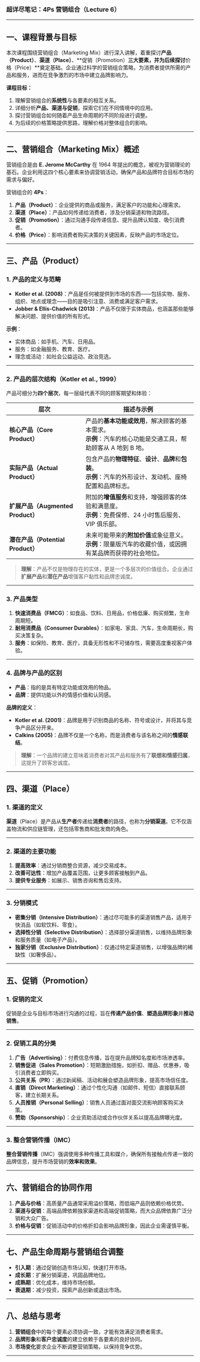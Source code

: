 ### **超详尽笔记：4Ps 营销组合（Lecture 6）**

---

## 一、课程背景与目标  

本次课程围绕营销组合（Marketing Mix）进行深入讲解，着重探讨**产品（Product）**、**渠道（Place）**、**促销（Promotion）**三大要素，并为后续探讨**价格（Price）**奠定基础。企业通过科学的营销组合策略，为消费者提供所需的产品和服务，进而在竞争激烈的市场中建立品牌影响力。  

**课程目标：**
1. 理解营销组合的**系统性**与各要素的相互关系。
2. 详细分析**产品、渠道与促销**，探索它们在不同情境中的应用。
3. 探讨营销组合如何随着产品生命周期的不同阶段进行调整。
4. 为后续的价格策略提供思路，理解价格对整体组合的影响。

---

## 二、营销组合（Marketing Mix）概述  

营销组合是由 **E. Jerome McCarthy** 在 1964 年提出的概念，被视为营销理论的基石。企业利用这四个核心要素来协调营销活动，确保产品和品牌符合目标市场的需求与偏好。

营销组合的 **4Ps**：
1. **产品（Product）**：企业提供的商品或服务，满足客户的功能和心理需求。
2. **渠道（Place）**：产品如何传递给消费者，涉及分销渠道和物流路径。
3. **促销（Promotion）**：通过沟通手段传递信息、提升品牌认知度、吸引消费者。
4. **价格（Price）**：影响消费者购买决策的关键因素，反映产品的市场定位。

---

## 三、产品（Product）

### 1. **产品的定义与范畴**
- **Kotler et al. (2008)**：产品是任何被提供到市场的东西——包括实物、服务、组织、地点或理念——目的是吸引注意、消费或满足客户需求。
- **Jobber & Ellis-Chadwick (2013)**：产品不仅限于实体商品，也涵盖那些能够解决问题、提供价值的所有形式。

**示例**：
- 实体商品：如手机、汽车、日用品。
- 服务：如金融服务、教育、医疗。
- 理念或活动：如社会公益运动、政治竞选。

---

### 2. **产品的层次结构**（Kotler et al., 1999）

产品可细分为**四个层次**，每一层级代表不同的顾客期望和体验：

| **层次**                          | **描述与示例**                                               |
| --------------------------------- | ------------------------------------------------------------ |
| **核心产品（Core Product）**      | 产品的**基本功能或效用**，解决顾客的基本需求。<br>**示例**：汽车的核心功能是交通工具，帮助顾客从 A 地到 B 地。 |
| **实际产品（Actual Product）**    | 包含产品的**物理特征**、**设计**、**品牌**和**包装**。<br>**示例**：汽车的外形设计、发动机、座椅配置和品牌标志。 |
| **扩展产品（Augmented Product）** | 附加的**增值服务**和支持，增强顾客的体验和满意度。<br>**示例**：免费保修、24 小时售后服务、VIP 俱乐部。 |
| **潜在产品（Potential Product）** | 未来可能带来的**附加价值**或象征意义。<br>**示例**：限量版汽车的收藏价值，或因拥有某品牌而获得的社会地位。 |

> **理解**：产品不仅是物理存在的实体，更是一个多层次的价值组合。企业通过**扩展产品**和**潜在产品**增强客户黏性和品牌忠诚度。

---

### 3. **产品类型**
1. **快速消费品（FMCG）**：如食品、饮料、日用品，价格低廉、购买频繁，生命周期短。
2. **耐用消费品（Consumer Durables）**：如家电、家具、汽车，生命周期长，购买决策复杂。
3. **服务**：如保险、教育、医疗，具备无形性和不可储存性，需要高度重视客户体验。

---

### 4. **品牌与产品的区别**
- **产品**：指的是具有特定功能或效用的物品。
- **品牌**：提供功能以外的情感价值和认同感。

**品牌的定义**：
- **Kotler et al. (2001)**：品牌是用于识别商品的名称、符号或设计，并将其与竞争产品区分开来。
- **Calkins (2005)**：品牌不仅是一个名称，而是消费者与该名称之间的**情感联结**。

> **理解**：一个品牌的建立意味着消费者对其产品和服务有了**联想和情感归属**，这提升了顾客忠诚度。

---

## 四、渠道（Place）

### 1. **渠道的定义**
**渠道**（Place）是产品从**生产者**传递给**消费者**的路径，也称为**分销渠道**。它不仅涵盖物流和供应链管理，还包括零售商和批发商的角色。

---

### 2. **渠道的主要功能**
1. **提高效率**：通过分销商整合资源，减少交易成本。
2. **改善可达性**：增加产品覆盖范围，让更多顾客接触到产品。
3. **提供专业服务**：如展示、销售咨询和售后支持。

---

### 3. **分销模式**
- **密集分销（Intensive Distribution）**：通过尽可能多的渠道销售产品，适用于快消品（如软饮料、零食）。
- **选择性分销（Selective Distribution）**：选择部分渠道销售，以维持品牌形象和服务质量（如电子产品）。
- **独家分销（Exclusive Distribution）**：仅通过特定渠道销售，以增强品牌的稀缺性（如奢侈品）。

---

## 五、促销（Promotion）

### 1. **促销的定义**
促销是企业与目标市场进行沟通的过程，旨在**传递产品价值**、**塑造品牌形象**并**推动销售**。

---

### 2. **促销工具的分类**
1. **广告（Advertising）**：付费信息传播，旨在提升品牌知名度和市场渗透率。
2. **销售促进（Sales Promotion）**：短期激励措施，如折扣、赠品、优惠券，吸引消费者立即购买。
3. **公共关系（PR）**：通过新闻稿、活动和展会塑造品牌形象，提高市场信任度。
4. **直销（Direct Marketing）**：通过个性化沟通（如邮件、短信）直接联系顾客，建立长期关系。
5. **人员推销（Personal Selling）**：销售人员通过面对面交流影响顾客购买决策。
6. **赞助（Sponsorship）**：企业资助活动或合作伙伴关系以提高品牌曝光度。

---

### 3. **整合营销传播（IMC）**
**整合营销传播**（IMC）强调使用多种传播工具和媒介，确保所有接触点传递一致的品牌信息，提升市场营销的**效率和效果**。

---

## 六、营销组合的协同作用

1. **产品与价格**：高质量产品通常采用溢价策略，而低端产品则依赖价格优势。
2. **渠道与促销**：高端品牌依赖独家渠道和高端促销策略，而大众品牌依靠广泛分销和大众广告。
3. **价格与促销**：促销活动中的价格折扣会影响品牌形象，因此企业需谨慎平衡。

---

## 七、产品生命周期与营销组合调整

- **引入期**：通过促销创造市场认知，快速打开市场。
- **成长期**：扩展分销渠道，巩固品牌地位。
- **成熟期**：优化成本，维持市场份额。
- **衰退期**：减少投资，探索产品创新或退出市场。

---

## 八、总结与思考

1. **营销组合**中的每个要素必须协调一致，才能有效满足消费者需求。
2. **品牌形象**和**客户忠诚度**的建立依赖于各要素的良好协同。
3. **市场变化**要求企业不断调整营销策略，以保持竞争优势。

---

